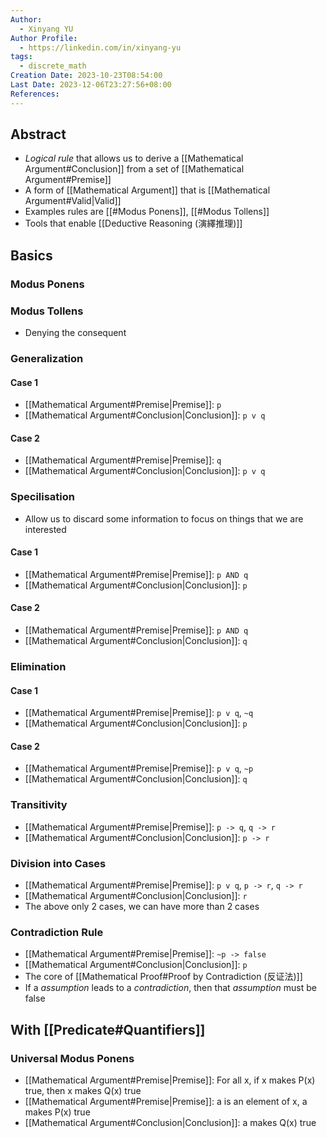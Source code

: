 ```yaml
---
Author:
  - Xinyang YU
Author Profile:
  - https://linkedin.com/in/xinyang-yu
tags:
  - discrete_math
Creation Date: 2023-10-23T08:54:00
Last Date: 2023-12-06T23:27:56+08:00
References: 
---
```

## Abstract
- *Logical rule* that allows us to derive a [[Mathematical Argument#Conclusion]] from a set of [[Mathematical Argument#Premise]]
- A form of [[Mathematical Argument]] that is [[Mathematical Argument#Valid|Valid]]
- Examples rules are [[#Modus Ponens]], [[#Modus Tollens]]
- Tools that enable [[Deductive Reasoning (演繹推理)]]


## Basics
### Modus Ponens
### Modus Tollens
- Denying the consequent
### Generalization
#### Case 1
- [[Mathematical Argument#Premise|Premise]]: `p`
- [[Mathematical Argument#Conclusion|Conclusion]]: `p v q`
#### Case 2
- [[Mathematical Argument#Premise|Premise]]: `q`
- [[Mathematical Argument#Conclusion|Conclusion]]: `p v q`
### Specilisation 
- Allow us to discard some information to focus on things that we are interested
#### Case 1
- [[Mathematical Argument#Premise|Premise]]: `p AND q` 
- [[Mathematical Argument#Conclusion|Conclusion]]: `p`
#### Case 2
- [[Mathematical Argument#Premise|Premise]]: `p AND q`
- [[Mathematical Argument#Conclusion|Conclusion]]: `q`
### Elimination
#### Case 1
- [[Mathematical Argument#Premise|Premise]]: `p v q`, `~q`
- [[Mathematical Argument#Conclusion|Conclusion]]: `p`
#### Case 2
- [[Mathematical Argument#Premise|Premise]]: `p v q`, `~p`
- [[Mathematical Argument#Conclusion|Conclusion]]: `q`
### Transitivity
- [[Mathematical Argument#Premise|Premise]]: `p -> q`, `q -> r`
- [[Mathematical Argument#Conclusion|Conclusion]]: `p -> r`
### Division into Cases
- [[Mathematical Argument#Premise|Premise]]: `p v q`, `p -> r`, `q -> r`
- [[Mathematical Argument#Conclusion|Conclusion]]: `r`
- The above only 2 cases, we can have more than 2 cases
### Contradiction Rule
- [[Mathematical Argument#Premise|Premise]]: `~p -> false`
- [[Mathematical Argument#Conclusion|Conclusion]]: `p`
- The core of [[Mathematical Proof#Proof by Contradiction (反证法)]]
- If a *assumption* leads to a *contradiction*, then that *assumption* must be false

## With [[Predicate#Quantifiers]]
### Universal Modus Ponens
-  [[Mathematical Argument#Premise|Premise]]: For all x, if x makes P(x) true, then x makes Q(x) true
-  [[Mathematical Argument#Premise|Premise]]: a is an element of x, a makes P(x) true
- [[Mathematical Argument#Conclusion|Conclusion]]: a makes Q(x) true